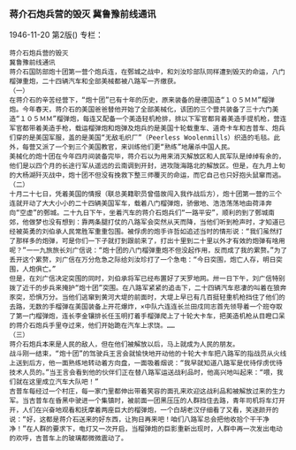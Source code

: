 ### 蒋介石炮兵营的毁灭  冀鲁豫前线通讯

1946-11-20
第2版()
专栏：

    蒋介石炮兵营的毁灭
    冀鲁豫前线通讯
    蒋介石国防部炮十团第一营个炮兵连，在鄄城之战中，和刘汝珍部队同样遭到毁灭的命运，八门榴弹重炮，二十四辆汽车和全部美械都被八路军一齐缴获。
    （一）
    在蒋介石的辛苦经营下，“炮十团”已有十年的历史，原来装备的是德国造“１０５ＭＭ”榴弹炮。今年春天，蒋介石的美国爸爸替他开始了全部美械化，该团的三个营共装备了三十六门美造“１０５ＭＭ”榴弹炮，每连又配备一个美造轻机枪排，排以下军官都背着美造手提机枪，营连军官都带着美造手枪，载运榴弹炮和炮弹及炮兵的是美国十轮载重车、道奇卡车和吉普车、炮兵们穿的是美国军服，盖的是美国“无敌毛织厂”（Peerless Woolenmills）织造的毛毯。此外，每营又派了一个到三个美国教官，来训练他们更“熟练”地屠杀中国人民。
    美械化的炮十团在今年四月间装备完毕，蒋介石以为用来消灭解放区和人民军队是绰绰有余的，他们是以四个月的长途行军从遥远的云南调到开封，进攻陇海路北的解放区。但是，在九月上旬的大杨湖歼灭战中，炮十团不但没有挽救下整三师覆灭的命运，而它自己也只好抱头鼠窜而逃。
    （二）
    十月二十七日，凭着美国的情报（联总美籍职员曾借故闯入我作战后方），炮十团第一营的三个连就开动了大大小小的二十四辆美国军车，载着八门榴弹炮，骄傲地、浩浩荡荡地由荷泽奔向“空虚”的鄄城。二十九日下午，坐着汽车的蒋介石炮兵们“一路平安”，顺利的到了鄄城南郊，他做梦也没有想到：靠两条腿打仗的八路军会突然从天而降，当他们听到枪声时，才知道已经被英勇的刘伯承人民常胜军重重包围。被俘虏的炮手许哲如追述当时的情形说：“我们虽然打了那样多的炮弹，可是你们一下子就打到跟前来了，打出十里到二十里以外才有效的炮弹有啥用呢？”一一九旅旅长刘广信说：“炮十团的八门榴弹重炮不但没起作用，反而成了我的累赘。”为了丢开这个累赘，刘广信在万分危急之际给刘汝珍打了一个急电：“今日突围，炮亡人存，明日突围，人炮俱亡。”
    但是，在刘广信决定突围的同时，刘伯承将军已经布置好了天罗地网。卅一日下午，刘广信特别拨了近千的步兵来掩护“炮十团”突围。在八路军紧紧的追击下，二十四辆汽车悲凄的叫着在狼奔豕突，恐惧万分。当他们逃窜到黄河大堤的前面时，大堤上早已有几百挺轻重机枪挡住了他们的去路，无数的手榴弹在美国装备上开花爆炸，×中队六连连长兰田戍同志首先领导着一个班夺取了第一门榴弹炮，连长李金镶排长任玉明打着手榴弹爬上了十轮大卡车，把美造机枪从目瞪口呆的蒋介石炮兵手里夺过来，他们开始跪在汽车上求饶。……
    （三）
    蒋介石炮兵本来是人民的敌人，但在他们被解放以后，马上就成为人民的朋友。
    战斗刚一结束，“炮十团”的驾驶兵王言会就愉快地开动他的十轮大卡车把八路军的指战员从火线上送到后方，他一面熟练地转动着方向盘，一面吸着烟说：“我早就知道八路军是优待俘虏优待技术人员的。”当王言会看到他的伙伴们正在替八路军运送战利品时，他高兴地叫起来：“喂，我们就在这里成立汽车大队吧！”
    吉普车每经过一个村庄，每一家门里都伸出带着笑容的面孔来欢迎这战利品和被解放过来的生力军。当吉普车在昏黑中驶进一个集镇时，被前面一团黑压压的人群挡住去路，青年司机将车灯开开，人们在兴奋地观看和抚摩着两座巨大的榴弹炮，一个白胡老汉仔细看了又看，笑逐颜开的说：“好，这都是蒋介石送来的好东西，让狗日再来吧！咱们八路军总会把他收拾个干干净净！”在人群的要求下，电灯又一次开启，当榴弹炮的巨影重新出现时，人群中再一次发出电动的欢呼，吉普车上的玻璃都微微震动了。
